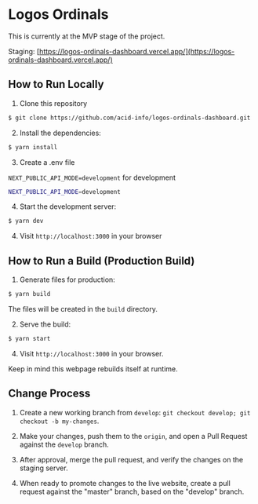 # Logos Ordinals

This is currently at the MVP stage of the project.

Staging: [https://logos-ordinals-dashboard.vercel.app/](https://logos-ordinals-dashboard.vercel.app/)

## How to Run Locally

1. Clone this repository

```bash
$ git clone https://github.com/acid-info/logos-ordinals-dashboard.git
```

2. Install the dependencies:

```bash
$ yarn install
```

3. Create a .env file

`NEXT_PUBLIC_API_MODE=development` for development

```bash
NEXT_PUBLIC_API_MODE=development
```

4. Start the development server:

```bash
$ yarn dev
```

4. Visit `http://localhost:3000` in your browser

## How to Run a Build (Production Build)

1. Generate files for production:

```bash
$ yarn build
```

The files will be created in the `build` directory.

2. Serve the build:

```bash
$ yarn start
```

4. Visit `http://localhost:3000` in your browser.

Keep in mind this webpage rebuilds itself at runtime.

## Change Process

1. Create a new working branch from `develop`: `git checkout develop; git checkout -b my-changes`.

2. Make your changes, push them to the `origin`, and open a Pull Request against the `develop` branch.

3. After approval, merge the pull request, and verify the changes on the staging server.

4. When ready to promote changes to the live website, create a pull request against the "master" branch, based on the "develop" branch.
